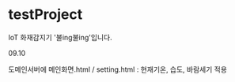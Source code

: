 # testProject

IoT 화재감지기 '불ing불ing'입니다.

09.10

도메인서버에 메인화면.html / setting.html : 현재기온, 습도, 바람세기 적용
